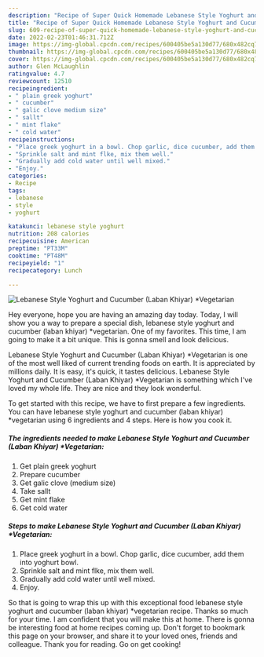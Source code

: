 ```yaml
---
description: "Recipe of Super Quick Homemade Lebanese Style Yoghurt and Cucumber (Laban Khiyar) *Vegetarian"
title: "Recipe of Super Quick Homemade Lebanese Style Yoghurt and Cucumber (Laban Khiyar) *Vegetarian"
slug: 609-recipe-of-super-quick-homemade-lebanese-style-yoghurt-and-cucumber-laban-khiyar-vegetarian
date: 2022-02-23T01:46:31.712Z
image: https://img-global.cpcdn.com/recipes/600405be5a130d77/680x482cq70/lebanese-style-yoghurt-and-cucumber-laban-khiyar-vegetarian-recipe-main-photo.jpg
thumbnail: https://img-global.cpcdn.com/recipes/600405be5a130d77/680x482cq70/lebanese-style-yoghurt-and-cucumber-laban-khiyar-vegetarian-recipe-main-photo.jpg
cover: https://img-global.cpcdn.com/recipes/600405be5a130d77/680x482cq70/lebanese-style-yoghurt-and-cucumber-laban-khiyar-vegetarian-recipe-main-photo.jpg
author: Glen McLaughlin
ratingvalue: 4.7
reviewcount: 12510
recipeingredient:
- " plain greek yoghurt"
- " cucumber"
- " galic clove medium size"
- " sallt"
- " mint flake"
- " cold water"
recipeinstructions:
- "Place greek yoghurt in a bowl. Chop garlic, dice cucumber, add them into yoghurt bowl."
- "Sprinkle salt and mint flke, mix them well."
- "Gradually add cold water until well mixed."
- "Enjoy."
categories:
- Recipe
tags:
- lebanese
- style
- yoghurt

katakunci: lebanese style yoghurt 
nutrition: 208 calories
recipecuisine: American
preptime: "PT33M"
cooktime: "PT48M"
recipeyield: "1"
recipecategory: Lunch

---
```



![Lebanese Style Yoghurt and Cucumber (Laban Khiyar) *Vegetarian](https://img-global.cpcdn.com/recipes/600405be5a130d77/680x482cq70/lebanese-style-yoghurt-and-cucumber-laban-khiyar-vegetarian-recipe-main-photo.jpg)

Hey everyone, hope you are having an amazing day today. Today, I will show you a way to prepare a special dish, lebanese style yoghurt and cucumber (laban khiyar) *vegetarian. One of my favorites. This time, I am going to make it a bit unique. This is gonna smell and look delicious.



Lebanese Style Yoghurt and Cucumber (Laban Khiyar) *Vegetarian is one of the most well liked of current trending foods on earth. It is appreciated by millions daily. It is easy, it's quick, it tastes delicious. Lebanese Style Yoghurt and Cucumber (Laban Khiyar) *Vegetarian is something which I've loved my whole life. They are nice and they look wonderful.


To get started with this recipe, we have to first prepare a few ingredients. You can have lebanese style yoghurt and cucumber (laban khiyar) *vegetarian using 6 ingredients and 4 steps. Here is how you cook it.

<!--inarticleads1-->

##### The ingredients needed to make Lebanese Style Yoghurt and Cucumber (Laban Khiyar) *Vegetarian:

1. Get  plain greek yoghurt
1. Prepare  cucumber
1. Get  galic clove (medium size)
1. Take  sallt
1. Get  mint flake
1. Get  cold water




<!--inarticleads2-->

##### Steps to make Lebanese Style Yoghurt and Cucumber (Laban Khiyar) *Vegetarian:

1. Place greek yoghurt in a bowl. Chop garlic, dice cucumber, add them into yoghurt bowl.
1. Sprinkle salt and mint flke, mix them well.
1. Gradually add cold water until well mixed.
1. Enjoy.




So that is going to wrap this up with this exceptional food lebanese style yoghurt and cucumber (laban khiyar) *vegetarian recipe. Thanks so much for your time. I am confident that you will make this at home. There is gonna be interesting food at home recipes coming up. Don't forget to bookmark this page on your browser, and share it to your loved ones, friends and colleague. Thank you for reading. Go on get cooking!
